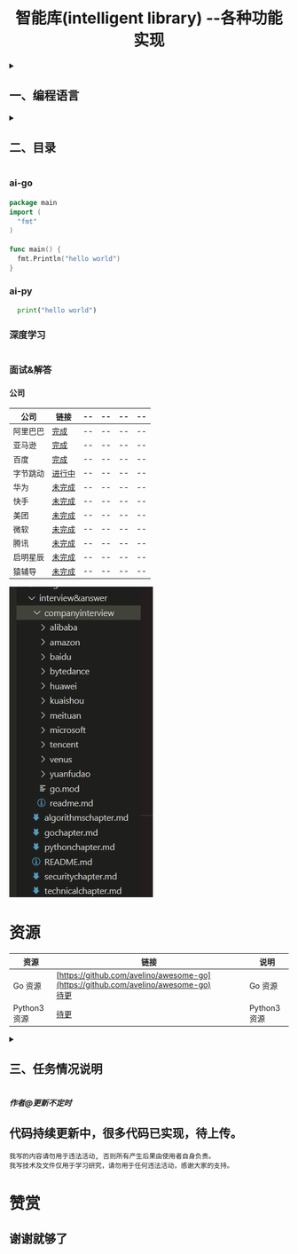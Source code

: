 <h1 align="center">智能库(intelligent library) --各种功能实现
  <br>
</h1>
<details>
  <summary><h2>一、编程语言</h2></summary>

  ```go
  Go 1.20
  ```
  ```python
  Python 3.11
  ```
</details>
<details>
  <summary><h2>二、目录</h2></summary>
  
  - [ai-go](#ai-go)
    - [算法](#算法)
    - [深度学习](#Go深度学习)
      - 。。。。
    - [功能库](#功能库)
      - [数据库](#数据库)
      - [FTP](#FTP)
      - [POP3](#POP3)
      - [SSH](#SSH)
      - [Telnet](#Telnet)
      - [VMware](#VMWare)
      - [SMB](#SMB)
      - [SMTP](#SMTP)
      - 。。。。
    - [Go书籍](#Go书籍)
      - 。。。。
    - [Go教程](#Go教程)
      - 。。。。
    - [网络安全开发](#Go网络安全开发)
      - 。。。。
    - [系统设计](#Go系统设计)
     - 。。。。
  - [ai-py](#ai-py)
    - [算法](#算法)
      - 。。。。
    - [深度学习](#py深度学习)
      - 。。。。
    - [Python3书籍](#Python3书籍)
      - 。。。。
    - [Python3教程](#Python3教程)
      - 。。。。
    - [网络安全开发](#py网络安全开发)
      - 。。。。
    - [系统设计](#py系统设计)
      - 。。。。
  - [深度学习](#深度学习)
  - [面试&解答](#面试&解答)
    - [公司](#公司)
  - [资源](#资源)
</details>



### ai-go
```go
package main
import (
  "fmt"
)

func main() {
  fmt.Println("hello world")
}
```

### ai-py
```python
  print("hello world")
```

### 深度学习
```

```

### 面试&解答
#### 公司
|公司|链接|--|--|--|--|
|---|---|---|---|---|---|
|阿里巴巴|[完成](https://github.com/pzspsh/intelligentlibrary/tree/main/interview%26answer/companyinterview/alibaba)|--|--|--|--|
|亚马逊|[完成](https://github.com/pzspsh/intelligentlibrary/tree/main/interview%26answer/companyinterview/amazon)|--|--|--|--|
|百度|[完成](https://github.com/pzspsh/intelligentlibrary/tree/main/interview%26answer/companyinterview/baidu)|--|--|--|--|
|字节跳动|[进行中](https://github.com/pzspsh/intelligentlibrary/tree/main/interview%26answer/companyinterview/bytedance)|--|--|--|--|
|华为|[未完成](https://github.com/pzspsh/intelligentlibrary/tree/main/interview%26answer/companyinterview/huawei)|--|--|--|--|
|快手|[未完成](https://github.com/pzspsh/intelligentlibrary/tree/main/interview%26answer/companyinterview/kuaishou)|--|--|--|--|
|美团|[未完成](https://github.com/pzspsh/intelligentlibrary/tree/main/interview%26answer/companyinterview/meituan)|--|--|--|--|
|微软|[未完成](https://github.com/pzspsh/intelligentlibrary/tree/main/interview%26answer/companyinterview/microsoft)|--|--|--|--|
|腾讯|[未完成](https://github.com/pzspsh/intelligentlibrary/tree/main/interview%26answer/companyinterview/tencent)|--|--|--|--|
|启明星辰|[未完成](https://github.com/pzspsh/intelligentlibrary/tree/main/interview%26answer/companyinterview/venus)|--|--|--|--|
|猿辅导|[未完成](https://github.com/pzspsh/intelligentlibrary/tree/main/interview%26answer/companyinterview/yuanfudao)|--|--|--|--|

![Image](https://github.com/pzspsh/intelligentlibrary/blob/main/images/companyinterview.png)

# 资源
|资源|链接|说明|
|---|---|---|
|Go 资源|   [https://github.com/avelino/awesome-go](https://github.com/avelino/awesome-go)<br> [待更]()     |Go 资源|
|Python3 资源|   [待更]()    |Python3 资源|

<details>
<summary><h2>三、任务情况说明</h2></summary>

|任务    |    情况  |说明|链接|
|--------|---------|--|--|
|算法    |部分完成  |--|--|
|深度学习 |未完成   |--|--|
|Go教程  |整理中    |--|--|
|Python  |整理中   |--|--|
</details>

##### 作者@更新不定时
## 代码持续更新中，很多代码已实现，待上传。
```
我写的内容请勿用于违法活动, 否则所有产生后果由使用者自身负责。
我写技术及文件仅用于学习研究，请勿用于任何违法活动，感谢大家的支持。
```
# 赞赏
## 谢谢就够了
